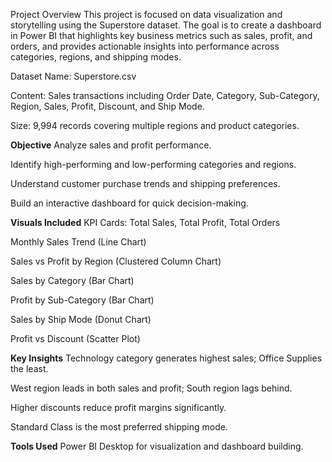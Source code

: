 Project Overview
This project is focused on data visualization and storytelling using the Superstore dataset. The goal is to create a dashboard in Power BI that highlights key business metrics such as sales, profit, and orders, and provides actionable insights into performance across categories, regions, and shipping modes.

Dataset
Name: Superstore.csv

Content: Sales transactions including Order Date, Category, Sub-Category, Region, Sales, Profit, Discount, and Ship Mode.

Size: 9,994 records covering multiple regions and product categories.

**Objective**
Analyze sales and profit performance.

Identify high-performing and low-performing categories and regions.

Understand customer purchase trends and shipping preferences.

Build an interactive dashboard for quick decision-making.

**Visuals Included**
KPI Cards: Total Sales, Total Profit, Total Orders

Monthly Sales Trend (Line Chart)

Sales vs Profit by Region (Clustered Column Chart)

Sales by Category (Bar Chart)

Profit by Sub-Category (Bar Chart)

Sales by Ship Mode (Donut Chart)

Profit vs Discount (Scatter Plot)

**Key Insights**
Technology category generates highest sales; Office Supplies the least.

West region leads in both sales and profit; South region lags behind.

Higher discounts reduce profit margins significantly.

Standard Class is the most preferred shipping mode.

**Tools Used**
Power BI Desktop for visualization and dashboard building.

